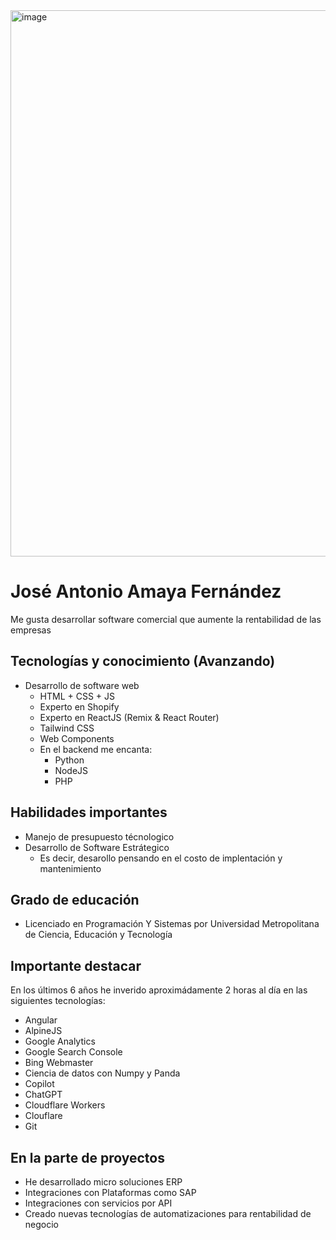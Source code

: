 <img width="2400" height="874" alt="image" src="https://github.com/user-attachments/assets/89517c5b-6e07-4576-8446-da9c6aff9093" />

# José Antonio Amaya Fernández
Me gusta desarrollar software comercial que aumente la rentabilidad de las empresas

## Tecnologías y conocimiento (Avanzando)
- Desarrollo de software web
  - HTML + CSS + JS
  - Experto en Shopify
  - Experto en ReactJS (Remix & React Router)
  - Tailwind CSS
  - Web Components
  - En el backend me encanta:
    - Python
    - NodeJS
    - PHP
## Habilidades importantes
- Manejo de presupuesto técnologico
- Desarrollo de Software Estrátegico
  - Es decir, desarollo pensando en el costo de implentación y mantenimiento
## Grado de educación 
- Licenciado en Programación Y Sistemas por Universidad Metropolitana de Ciencia, Educación y Tecnología
## Importante destacar
En los últimos 6 años he inverido aproximádamente 2 horas al día en las siguientes tecnologías:
- Angular
- AlpineJS
- Google Analytics
- Google Search Console
- Bing Webmaster
- Ciencia de datos con Numpy y Panda
- Copilot
- ChatGPT
- Cloudflare Workers
- Clouflare
- Git
## En la parte de proyectos 
- He desarrollado micro soluciones ERP
- Integraciones con Plataformas como SAP
- Integraciones con servicios por API
- Creado nuevas tecnologías de automatizaciones para rentabilidad de negocio
